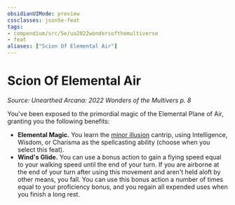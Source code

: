 ```yaml
---
obsidianUIMode: preview
cssclasses: json5e-feat
tags:
- compendium/src/5e/ua2022wondersofthemultiverse
- feat
aliases: ["Scion Of Elemental Air"]
---
```

# Scion Of Elemental Air
*Source: Unearthed Arcana: 2022 Wonders of the Multivers p. 8*  

You've been exposed to the primordial magic of the Elemental Plane of Air, granting you the following benefits:

- **Elemental Magic.** You learn the [minor illusion](/Systems/5e/spells/minor-illusion.md) cantrip, using Intelligence, Wisdom, or Charisma as the spellcasting ability (choose when you select this feat).  
- **Wind's Glide.** You can use a bonus action to gain a flying speed equal to your walking speed until the end of your turn. If you are airborne at the end of your turn after using this movement and aren't held aloft by other means, you fall. You can use this bonus action a number of times equal to your proficiency bonus, and you regain all expended uses when you finish a long rest.